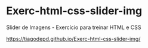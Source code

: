 # Exerc-html-css-slider-img
Slider de Imagens - Exercício para treinar HTML e CSS

https://tiagodepd.github.io/Exerc-html-css-slider-img/
